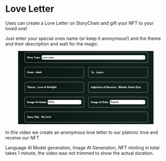 # Love Letter

Uses can create a Love Letter on StoryChain and gift your NFT to your loved one!

Just enter your special ones name (or keep it anonymous!) and the theme and their description and wait for the magic.

<figure><img src="../../.gitbook/assets/loveletter_prompts.png" alt=""><figcaption></figcaption></figure>



In this video we create an anonymous love letter to our platonic love and receive our NFT

Language AI Model generation, Image AI Generation, NFT minting in total takes 1 minute, the video was not trimmed to show the actual duration.

